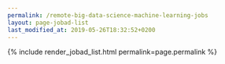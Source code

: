 ```yaml
---
permalink: /remote-big-data-science-machine-learning-jobs
layout: page-jobad-list
last_modified_at: 2019-05-26T18:32:52+0200
---
```

{% include render_jobad_list.html permalink=page.permalink %}
